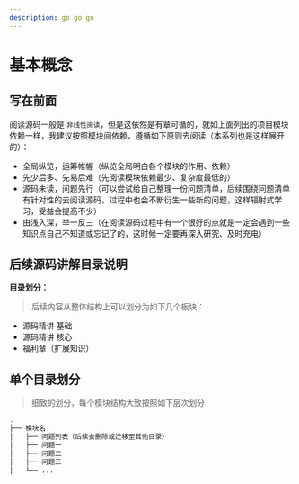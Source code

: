 ```yaml
---
description: go go go
---
```


# 基本概念

## 写在前面

阅读源码一般是 `非线性阅读`，但是这依然是有章可循的，就如上面列出的项目模块依赖一样，我建议按照模块间依赖，遵循如下原则去阅读（本系列也是这样展开的）：

* 全局纵览，运筹帷幄（纵览全局明白各个模块的作用、依赖）
* 先少后多、先易后难（先阅读模块依赖最少、复杂度最低的）
* 源码未读，问题先行（可以尝试给自己整理一份问题清单，后续围绕问题清单有针对性的去阅读源码，过程中也会不断衍生一些新的问题，这样辐射式学习，受益会提高不少）
* 由浅入深，举一反三（在阅读源码过程中有一个很好的点就是一定会遇到一些知识点自己不知道或忘记了的，这时候一定要再深入研究、及时充电）

## **后续源码讲解目录说明**

**目录划分：**

> 后续内容从整体结构上可以划分为如下几个板块：

* 源码精讲 基础
* 源码精讲 核心
* 福利章（扩展知识）

## **单个目录划分**

> 细致的划分，每个模块结构大致按照如下层次划分

```bash
.
├── 模块名
│   ├── 问题列表（后续会删除或迁移至其他目录）
│   ├── 问题一
│   ├── 问题二
│   ├── 问题三
│   └── ...
```

